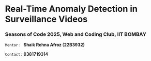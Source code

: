 # Real-Time Anomaly Detection in Surveillance Videos 
### Seasons of Code 2025, Web and Coding Club, IIT BOMBAY

`Mentor: ` **Shaik Rehna Afroz (22B3932)**

`Contact:` **9381719314**
